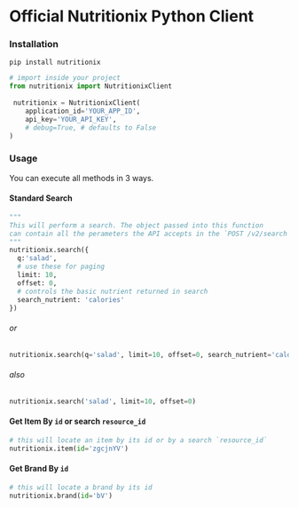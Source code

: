 Official Nutritionix Python Client
==================================
 
### Installation

```shell
pip install nutritionix
```
 
```py
# import inside your project
from nutritionix import NutritionixClient
 
 nutritionix = NutritionixClient(
    application_id='YOUR_APP_ID',
    api_key='YOUR_API_KEY',
    # debug=True, # defaults to False
)
```

### Usage
You can execute all methods in 3 ways.
####  Standard Search
```py
"""
This will perform a search. The object passed into this function
can contain all the perameters the API accepts in the `POST /v2/search` endpoint
"""
nutritionix.search({
  q:'salad',
  # use these for paging
  limit: 10,
  offset: 0,
  # controls the basic nutrient returned in search
  search_nutrient: 'calories'
})
```
###### or
```py
nutritionix.search(q='salad', limit=10, offset=0, search_nutrient='calories')
```
###### also
```py
nutritionix.search('salad', limit=10, offset=0)
```

#### Get Item By `id` or search `resource_id`
```py
# this will locate an item by its id or by a search `resource_id`
nutritionix.item(id='zgcjnYV')
```

#### Get Brand By `id`
```py
# this will locate a brand by its id
nutritionix.brand(id='bV')
```
